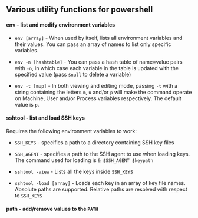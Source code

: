 ## Various utility functions for powershell

#### **env** - list and modify environment variables
 - `env [array]` - When used by itself, lists all environment variables and their values. You can pass an array of names to list only specific variables.

 - `env -n [hashtable]` - You can pass a hash table of name=value pairs with `-n`, in which case each variable in the table is updated with the specified value (pass `$null` to delete a variable)

 - `env -t [mup]` - In both viewing and editing mode, passing `-t` with a string containing the letters `m`, `u` and/or `p` will make the command operate on Machine, User and/or Process variables respectively. The default value is `p`.

#### **sshtool** - list and load SSH keys
Requires the following environment variables to work:
 - `SSH_KEYS` - specifies a path to a directory containing SSH key files
 - `SSH_AGENT` - specifies a path to the SSH agent to use when loading keys. The command used for loading is `& $SSH_AGENT $keypath`

 - `sshtool -view` - Lists all the keys inside `SSH_KEYS`
 - `sshtool -load [array]` - Loads each key in an array of key file names. Absolute paths are supported. Relative paths are resolved with respect to `SSH_KEYS`

#### **path** - add/remove values to the `PATH`
